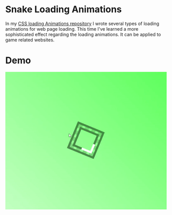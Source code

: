 # Snake Loading Animations

In my [CSS loading Animations repository](https://github.com/Yubing325/LoadingAnimations) I wrote several types of loading animations for web page loading. This time I've learned a more sophisticated effect regarding the loading animations. It can be applied to game related websites.

# Demo

![demo of this](/img/snake_loading.gif)